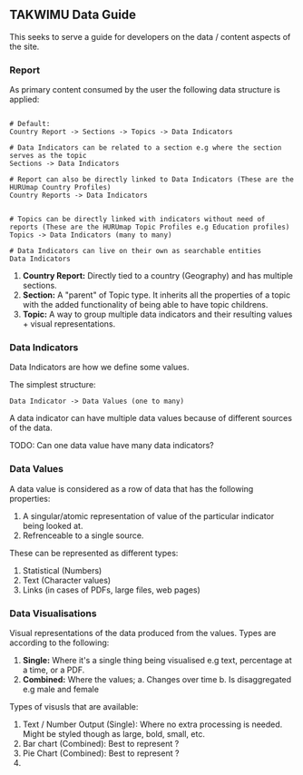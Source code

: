 TAKWIMU Data Guide
------------------

This seeks to serve a guide for developers on the data / content aspects of the site.


### Report

As primary content consumed by the user the following data structure is applied:

```

# Default:
Country Report -> Sections -> Topics -> Data Indicators

# Data Indicators can be related to a section e.g where the section serves as the topic
Sections -> Data Indicators

# Report can also be directly linked to Data Indicators (These are the HURUmap Country Profiles)
Country Reports -> Data Indicators


# Topics can be directly linked with indicators without need of reports (These are the HURUmap Topic Profiles e.g Education profiles)
Topics -> Data Indicators (many to many)

# Data Indicators can live on their own as searchable entities
Data Indicators

```

1. **Country Report:** Directly tied to a country (Geography) and has multiple sections.
2. **Section:** A "parent" of Topic type. It inherits all the properties of a topic with the added functionality of being able to have topic childrens.
3. **Topic:** A way to group multiple data indicators and their resulting values + visual representations.

### Data Indicators

Data Indicators are how we define some values.

The simplest structure:

```
Data Indicator -> Data Values (one to many)
```

A data indicator can have multiple data values because of different sources of the data.

TODO: Can one data value have many data indicators?



### Data Values

A data value is considered as a row of data that has the following properties:

1. A singular/atomic representation of value of the particular indicator being looked at.
2. Refrenceable to a single source.

These can be represented as different types:

1. Statistical (Numbers)
2. Text (Character values)
3. Links (in cases of PDFs, large files, web pages)



### Data Visualisations

Visual representations of the data produced from the values. Types are according to the following:

1. **Single:** Where it's a single thing being visualised e.g text, percentage at a time, or a PDF.
2. **Combined:** Where the values;
    a. Changes over time
    b. Is disaggregated e.g male and female


Types of visusls that are available:

1. Text / Number Output (Single): Where no extra processing is needed. Might be styled though as large, bold, small, etc.
2. Bar chart (Combined): Best to represent ?
3. Pie Chart (Combined): Best to represent ?
4. 

